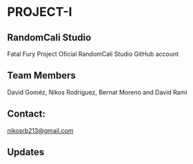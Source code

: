 # PROJECT-I

## RandomCali Studio
Fatal Fury Project
Oficial RandomCali Studio GitHub account

## Team Members
David Goméz, Nikos Rodriguez, Bernat Moreno and David Rami

## Contact:
nikosrb213@gmail.com

## Updates
